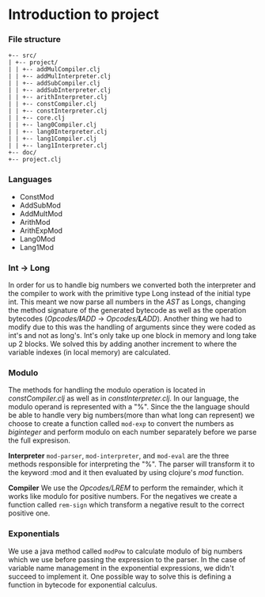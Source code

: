# Introduction to project

### File structure
```
+-- src/
| +-- project/
| | +-- addMulCompiler.clj
| | +-- addMulInterpreter.clj
| | +-- addSubCompiler.clj
| | +-- addSubInterpreter.clj
| | +-- arithInterpreter.clj
| | +-- constCompiler.clj
| | +-- constInterpreter.clj
| | +-- core.clj
| | +-- lang0Compiler.clj
| | +-- lang0Interpreter.clj
| | +-- lang1Compiler.clj
| | +-- lang1Interpreter.clj
+-- doc/
+-- project.clj
```
### Languages
* ConstMod
* AddSubMod
* AddMultMod
* ArithMod
* ArithExpMod
* Lang0Mod
* Lang1Mod

### Int -> Long
In order for us to handle big numbers we converted both the interpreter and the compiler to work with the primitive type Long instead of the initial type int.
This meant we now parse all numbers in the _AST_ as Longs, changing the method signature of the generated bytecode as well as the operation bytecodes (_Opcodes/**I**ADD_ -> _Opcodes/**L**ADD_).
Another thing we had to modify due to this was the handling of arguments since they were coded as int's and not as long's. Int's only take up one block in memory and long take up 2 blocks. We solved this by adding another increment to where the variable indexes (in local memory) are calculated.

### Modulo
The methods for handling the modulo operation is located in _constCompiler.clj_ as well as in _constInterpreter.clj_.
In our language, the modulo operand is represented with a "%".
Since the the language should be able to handle very big numbers(more than what long can represent) we choose to create
a function called `mod-exp` to convert the numbers as _biginteger_ and perform modulo on each number separately before we parse the full expresison.

**Interpreter**
`mod-parser`, `mod-interpreter`, and `mod-eval` are the three methods responsible for interpreting the "%".
The parser will transform it to the keyword :mod and it then evaluated by using clojure's _mod_ function.

**Compiler**
We use the _Opcodes/LREM_ to perform the remainder, which it works like modulo for positive numbers.
For the negatives we create a function called `rem-sign` which transform a negative result to the correct positive one.

### Exponentials
We use a java method called `modPow` to calculate modulo of big numbers which we use before passing the expression to the parser.
In the case of variable name management in the exponential expressions, we didn't succeed to implement it. One possible way to solve this is
defining a function in bytecode for exponential calculus.
